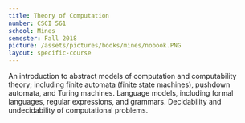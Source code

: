 ```yaml
---
title: Theory of Computation
number: CSCI 561
school: Mines
semester: Fall 2018
picture: /assets/pictures/books/mines/nobook.PNG
layout: specific-course
---
```

An introduction to abstract models of computation and computability theory; including finite automata (finite state machines), pushdown automata, and Turing machines. Language models, including formal languages, regular expressions, and grammars. Decidability and undecidability of computational problems.
